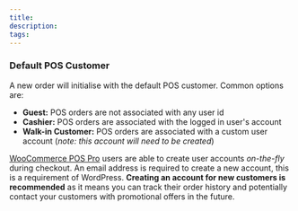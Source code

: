 ```yaml
---
title: 
description: 
tags: 
---
```


### Default POS Customer

A new order will initialise with the default POS customer. Common options are:
 
* **Guest:** POS orders are not associated with any user id
* **Cashier:** POS orders are associated with the logged in user's account
* **Walk-in Customer:** POS orders are associated with a custom user account (_note: this account will need to be created_)

[WooCommerce POS Pro](https://wcpos.com/pro) users are able to create user accounts _on-the-fly_ during checkout. 
An email address is required to create a new account, this is a requirement of WordPress. 
**Creating an account for new customers is recommended** as it means you can track their order history and potentially contact your customers with promotional offers in the future. 